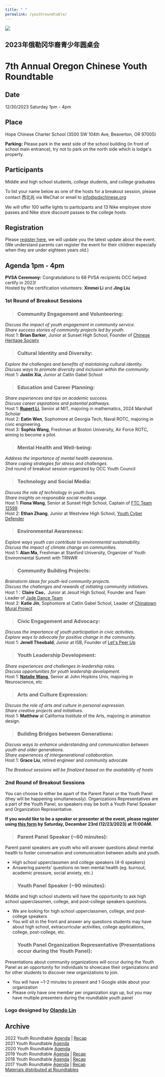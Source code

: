 ```yaml
---
title: " "
permalink: /youthroundtable/
---
```


![](https://res.cloudinary.com/dhngj18do/image/upload/f_auto,q_auto/v1/images/communities/youthroundtable_logo3)

## 2023年俄勒冈华裔青少年圆桌会
# 7th Annual Oregon Chinese Youth Roundtable

## Date  
12/30/2023 Saturday 1pm - 4pm  

## Place  
Hope Chinese Charter School (3500 SW 104th Ave, Beaverton, OR 97005)  

**Parking:** Please park in the west side of the school building (in front of school main entrance), try not to park on the north side which is lodge's property.

## Participants  
Middle and high school students, college students, and college graduates  

To list your name below as one of the hosts for a breakout session, please contact 西北兆 via WeChat or email to info@pdxchinese.org  

We will offer 100 selfie lights to participants and 13 Nike employee store passes and Nike store discount passes to the college hosts

## Registration  
Please [register here](https://docs.google.com/forms/d/e/1FAIpQLSc946VK4VMu2ZZK_mgEl-2QBBaTOLoIwdgKmCw3K9CXkgN2Kg/viewform?usp=sf_link), we will update you the latest update about the event. (We understand parents can register the event for their children especially when they are under eighteen years old.)  

## Agenda 1pm - 4pm

**PVSA Ceremony:** Congratulations to 68 PVSA recipients OCC helped certify in 2023!  
Hosted by the certification volunteers: **Xinmei Li** and **Jing Liu**  

### 1st Round of Breakout Sessions

>### Community Engagement and Volunteering:  
*Discuss the impact of youth engagement in community service.*  
*Share success stories of community projects led by youth.*  
Host 1: **Brian Barker**, Junior at Sunset High School, Founder of [Chinese Heritage Society](https://sites.google.com/view/sunsetchs/home)  

>### Cultural Identity and Diversity:  
*Explore the challenges and benefits of maintaining cultural identity.*  
*Discuss ways to promote diversity and inclusion within the community.*  
Host 1: **Justin Xia**, Junior at Catlin Gabel School  

>### Education and Career Planning:  
*Share experiences and tips on academic success.*  
*Discuss career aspirations and potential pathways.*  
Host 1: **[Rupert Li](https://news.mit.edu/2023/anushree-chaudhuri-rupert-li-marshall-scholars-1211)**, Senior at MIT, majoring in mathematics, 2024 Marshall Scholar  
Host 2: **Eatin Wen**, Sophomore at Georgia Tech, Naval ROTC, majoring in civic engineering.  
Host 3: **Sophia Wang**, Freshman at Boston University, Air Force ROTC, aiming to become a pilot.  

>### Mental Health and Well-being:  
*Address the importance of mental health awareness.*  
*Share coping strategies for stress and challenges.*  
2nd round of breakout session organized by OCC Youth Council  

>### Technology and Social Media:  
*Discuss the role of technology in youth lives.*  
*Share insights on responsible social media usage.*  
Host 1: **Fiona Wang**, Senior at Sunset High School, Captain of [FTC Team 12599](https://overchargedrobotics.org/)  
Host 2: **Ethan Zhang**, Junior at Westview High School, [Youth Cyber Defender](https://www.youthcyberdefender.org/)  

>### Environmental Awareness:  
*Explore ways youth can contribute to environmental sustainability.*  
*Discuss the impact of climate change on communities.*  
Host 1: **Alan Ma**, Freshman at Stanford University, Organizer of Youth Environmental Summit with TRNWR  

>### Community Building Projects:  
*Brainstorm ideas for youth-led community projects.*  
*Discuss the challenges and rewards of initiating community initiatives.*  
Host 1：**Claire Cao**，Junior at Jesuit High School, Founder and Team Leader of [Jade Dance Team](https://pdxchinese.org/youthdance/)  
Host 2: **Katie Jin**, Sophomore at Catlin Gabel School, Leader of [Chinatown Mural Project](https://pdxchinese.org/murals_in_chinatown_2023/)  

>### Civic Engagement and Advocacy:  
*Discuss the importance of youth participation in civic activities.*  
*Explore ways to advocate for positive change in the community.*  
Host 1: **Jenell Theobald**, Junior at ISB, Founder of [Let's Peer Up](https://letspeerup.godaddysites.com/)  

>### Youth Leadership Development:  
*Share experiences and challenges in leadership roles.*  
*Discuss opportunities for youth leadership development.*  
Host 1: **[Natalie Wang](https://studentaffairs.jhu.edu/socialconcern/an-insight-into-ciip-natalie-wang/)**, Senior at John Hopkins Univ, majoring in Neuroscience, etc  

>### Arts and Culture Expression:  
*Discuss the role of arts and culture in personal expression.*  
*Share creative projects and initiatives.*  
Host 1: **Matthew** at California Institute of the Arts, majoring in animation design.  

>### Building Bridges between Generations:  
*Discuss ways to enhance understanding and communication between youth and older generations.*  
*Share experiences of intergenerational collaboration.*  
Host 1: **Grace Liu**, retired engineer and community advocate  

*The Breakout sessions will be finalized based on the availability of hosts*

### 2nd Round of Breakout Sessions

You can choose to either be apart of the Parent Panel or the Youth Panel (they will be happening simultaneously). Organizations Representatives are a part of the Youth Panel, so speakers may be both a Youth Panel Speaker and Organization Representative.

**If you would like to be a speaker or presenter at the event, please register using [this form](https://docs.google.com/forms/d/e/1FAIpQLSdbvXt6jZmNA1z79NhKGUGmB4GU7wZoIDr20ztO4kmWNxAbEg/viewform) by Saturday, December 23rd (12/23/2023) at 11:00AM.**

>### Parent Panel Speaker (~60 minutes):  
Parent panel speakers are youth who will answer questions about mental health to foster conversation and communication between adults and youth.   
- High school upperclassmen and college speakers (4-6 speakers)  
- Answering parents' questions on teen mental health (eg. burnout, academic pressure, social anxiety, etc.)  

>### Youth Panel Speaker (~90 minutes):
Middle and high school students will have the opportunity to ask high school upperclassmen, college, and post-college speakers questions.  
- We are looking for high school upperclassmen, college, and post-college speakers  
- You will sit in the front and answer any questions students may have about high school, extracurricular activities, college applications, college, post-college, etc.  

>### Youth Panel Organization Representative (Presentations occur during the Youth Panel):   
Presentations about community organizations will occur during the Youth Panel as an opportunity for individuals to showcase their organizations and for other students to discover new organizations to join.  
- You will have ~1-2 minutes to present and 1 Google slide about your organization  
- Please only have one member per organization sign up, but you may have multiple presenters during the roundtable youth panel  

### Logo designed by [Olando Lin](https://www.linkedin.com/in/olando-lin-3696ab37/)

## Archive

2022 Youth Roundtable [Agenda](/assets/pdf/youth-roundtable-2022.pdf) | [Recap](http://pdxchinese.org/youth_roundtable_2022-recap/)  
2021 Youth Roundtable [Agenda](/assets/pdf/youth-roundtable-2021.pdf)  
2020 Youth Roundtable [Agenda](/assets/pdf/youth-roundtable-2020.pdf)  
2019 Youth Roundtable [Agenda](/assets/pdf/youth-roundtable-2019.pdf) | [Recap](http://pdxchinese.org/youth-roundtable-2019-recap/)  
2018 Youth Roundtable [Agenda](/assets/pdf/youth-roundtable-2018.pdf) | [Recap](http://pdxchinese.org/youth-roundtable-2018-recap/)  
2017 Youth Roundtable [Agenda](/assets/pdf/youth-roundtable-2017.pdf) | [Recap](http://pdxchinese.org/youth-roundtable-2017-recap/)  
[Materials distributed at Roundtables](http://pdxchinese.org/resources/benefits_resources/roundtable/)
